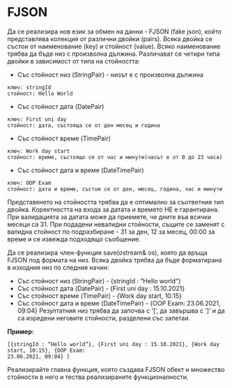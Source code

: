 # FJSON
Да се реализира нов език за обмен на данни - FJSON (fake json), който представлява колекция от различни двойки (pairs). Всяка двойка се състои от наименование (key) и стойност (value). Всяко наименование трябва да бъде низ с произволна дължина.
Различават се четири типа двойки в зависимост от типа на стойността:

- Със стойност низ (StringPair) - низът е с произволна дължина
```
ключ: stringId
стойност: Hello World
```
- Със стойност дата (DatePair)
```
ключ: First uni day
стойност: дата, състояща се от ден месец и година
```
- Със стойност време (TimePair)
```
ключ: Work day start
стойност: време, състоящо се от час и минути(часът е от 0 до 23 часа)
```
- Със стойност дата и време (DateTimePair)
```
ключ: OOP Exam
стойност: дата и време, състои се от ден, месец, година, час и минути
```

Представянето на стойността трябва да е оптимално за съответния тип двойка. Коректността на входа за датата и времето НЕ е гарантирана. При валидацията за датата може да приемете, че дните във всички месеци са 31. При подадени невалидни стойности, същите се заменят с валидна стойност по подразбиране - 31 за ден, 12 за месец, 00:00 за време и се извежда подходящо съобщение.

Да се реализира член-функция save(ostream& os), която да връща FJSON под формата на низ.
Всяка двойка трябва да бъде форматирана в изходния низ по следния начин:
- Със стойност низ (StringPair) - {stringId : “Hello world”}
- Със стойност дата (DatePair) - {First uni day : 15.10.2021}
- Със стойност време (TimePair) - {Work day start, 10:15}
- Със стойност дата и време (DateTimePair) - {OOP Exam: 23.06.2021, 09:04}
Резултатния низ трябва да започва с ‘[‘, да завършва с ‘]’ и да са изредени неговите стойности, разделени със запетаи.

**Пример:** 
```
[{stringId : “Hello world”}, {First uni day : 15.10.2021}, {Work day start, 10:15}, {OOP Exam:
23.06.2021, 09:04} ]
```
Реализирайте главна функция, която създава FJSON обект и множество стойности в него и тества реализираните функционалности.

